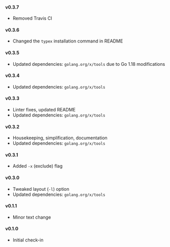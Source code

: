 #### v0.3.7
* Removed Travis CI

#### v0.3.6
* Changed the ```typex``` installation command in README 

#### v0.3.5
* Updated dependencies: ```golang.org/x/tools``` due to Go 1.18 modifications

#### v0.3.4
* Updated dependencies: ```golang.org/x/tools```

#### v0.3.3
* Linter fixes, updated README
* Updated dependencies: ```golang.org/x/tools```

#### v0.3.2
* Housekeeping, simplification, documentation
* Updated dependencies: ```golang.org/x/tools```

#### v0.3.1
* Added ```-x``` (exclude) flag
    
#### v0.3.0
* Tweaked layout (```-l```) option
* Updated dependencies: ```golang.org/x/tools```

#### v0.1.1
* Minor text change

#### v0.1.0
* Initial check-in
